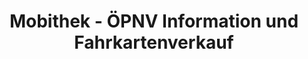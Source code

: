 ---
title: "Mobithek - ÖPNV Information und Fahrkartenverkauf"
url: /paderborn/mobithek-oepnv-information-und-fahrkartenverkauf/
shop: Tickets
---